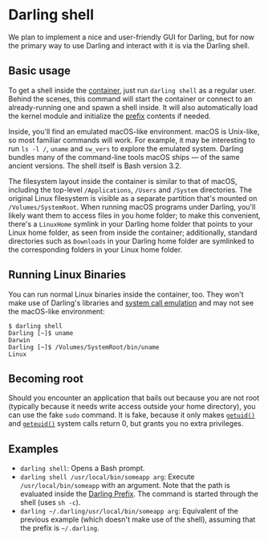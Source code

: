# Darling shell

We plan to implement a nice and user-friendly GUI for Darling, but for now the
primary way to use Darling and interact with it is via the Darling shell.

## Basic usage

To get a shell inside the [container](internals/basics/containerization.md),
just run `darling shell` as a regular user. Behind the scenes, this command will
start the container or connect to an already-running one and spawn a shell
inside. It will also automatically load the kernel module and initialize the
[prefix](darling-prefix.md) contents if needed.

Inside, you'll find an emulated macOS-like environment. macOS is Unix-like, so
most familiar commands will work. For example, it may be interesting to run `ls
-l /`, `uname` and `sw_vers` to explore the emulated system. Darling bundles
many of the command-line tools macOS ships — of the same ancient versions. The
shell itself is Bash version 3.2.

The filesystem layout inside the container is similar to that of macOS,
including the top-level `/Applications`, `/Users` and `/System` directories. The
original Linux filesystem is visible as a separate partition that's mounted on
`/Volumes/SystemRoot`. When running macOS programs under Darling, you'll likely
want them to access files in you home folder; to make this convenient, there's a
`LinuxHome` symlink in your Darling home folder that points to your Linux home
folder, as seen from inside the container; additionally, standard directories
such as `Downloads` in your Darling home folder are symlinked to the
corresponding folders in your Linux home folder.

## Running Linux Binaries

You can run normal Linux binaries inside the container, too. They won't make use
of Darling's libraries and [system call
emulation](internals/basics/system-call-emulation.md) and may not see the
macOS-like environment:

```
$ darling shell
Darling [~]$ uname
Darwin
Darling [~]$ /Volumes/SystemRoot/bin/uname
Linux
```

## Becoming root

Should you encounter an application that bails out because you are not root
(typically because it needs write access outside your home directory), you can
use the fake `sudo` command. It is fake, because it only makes
[`getuid()`](https///developer.apple.com/library/mac/documentation/Darwin/Reference/ManPages/man2/getuid.2.html)
and
[`geteuid()`](https///developer.apple.com/library/mac/documentation/Darwin/Reference/ManPages/man2/geteuid.2.html)
system calls return 0, but grants you no extra privileges.

## Examples

* `darling shell`: Opens a Bash prompt.
* `darling shell /usr/local/bin/someapp arg`: Execute `/usr/local/bin/someapp` with an argument. Note that the path is evaluated inside the [Darling Prefix](darling-prefix.md). The command is started through the shell (uses `sh -c`).
* `darling ~/.darling/usr/local/bin/someapp arg`: Equivalent of the previous example (which doesn't make use of the shell), assuming that the prefix is `~/.darling`.

